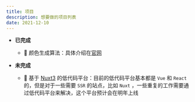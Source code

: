 ```yaml
---
title: 项目
description: 想要做的项目列表
date: 2021-12-10
---
```


- **已完成**
  - :tada: 颜色生成算法：具体介绍在[官网](https://color-generate-docs.sh2.agoralab.co/#/)

- **未完成**
  - :ghost: 基于 [Nuxt3](https://v3.nuxtjs.org) 的低代码平台：目前的低代码平台基本都是 `Vue` 和 `React` 的，但是对于一些需要 `SSR` 的站点，比如 `Nuxt` ，一些重复的工作需要通过低代码平台来解决，这个平台预计会在明年上线
